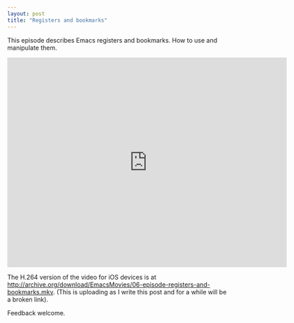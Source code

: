 ```yaml
---
layout: post
title: "Registers and bookmarks"
---
```


This episode describes Emacs registers and bookmarks. How to use and manipulate them.

<iframe src="http://archive.org/embed/EmacsMovies/06-episode-registers-and-bookmarks.webm" width="640" height="480" frameborder="0"></iframe>

The H.264 version of the video for iOS devices is at <http://archive.org/download/EmacsMovies/06-episode-registers-and-bookmarks.mkv>. (This is uploading as I write this post and for a while will be a broken link). 

Feedback welcome.








